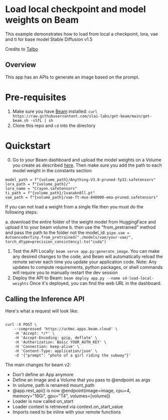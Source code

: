 # Load local checkpoint and model weights on Beam

This example demonstrates how to load from local a checkpoint, lora, vae and ti for base model Stable Diffusion v1.5

Credits to [Talbo](https://x.com/TalboSocial)

## Overview

This app has an APIs to generate an image based on the prompt.

# Pre-requisites 

1. Make sure you have [Beam](https://beam.cloud) installed: `curl https://raw.githubusercontent.com/slai-labs/get-beam/main/get-beam.sh -sSfL | sh`
2. Clone this repo and `cd` into the directory

# Quickstart

0. Go to your Beam dashboard and upload the model weights on a Volume you create as described [here](https://docs.beam.cloud/data/volumes#uploading-files-with-the-dashboard).
Then make sure you add the path to each model weight in the constants section:
```
model_path = f"{volume_path}/Anything-V3.0-pruned-fp32.safetensors"
lora_path = f"{volume_path}/"
lora_name = "Crayon.safetensors"
ti_path = f"{volume_path}/1vanakn0ll.pt"
vae_path = f"{volume_path}/vae-ft-mse-840000-ema-pruned.safetensors"
```

If you can not load a weight from a single file then you must do the following steps:

  a. download the entire folder of the weight model from HuggingFace and upload it to your beam volume
  b. then use the "from_pretrained" method and pass the path to the folder not the model_id:
    ```pipe.vae = AutoencoderTiny.from_pretrained("./models/vae/your-vae/", torch_dtype=precision_consistency).to("cuda")```

1. Test the API Locally: `beam serve app.py:generate_image`. You can make any desired changes to the code, and Beam will automatically 
  reload the remote server each time you update your application code. 
  Note: Any updates to compute requirements, python packages, or shell commands will require you to manually restart the dev session
2. Deploy the API to Beam: `beam deploy app.py --name sd-load-local-weights`
  Once it's deployed, you can find the web URL in the dashboard.


## Calling the Inference API

Here's what a request will look like:

```curl

curl -X POST \
    --compressed 'https://uc6mc.apps.beam.cloud' \
    -H 'Accept: */*' \
    -H 'Accept-Encoding: gzip, deflate' \
    -H 'Authorization: Basic YOUR_AUTH_KEY' \
    -H 'Connection: keep-alive' \
    -H 'Content-Type: application/json' \
    -d '{"prompt": "photo of a girl riding the subway"}'
```

The main changes for beam v2:
- Don't define an App anymore
- Define an Image and a Volume that you pass to @endpoint as args
- In volume, path is renamed mount_path
- @app.rest_api() is now @endpoint(image=image, cpu=4, memory="16Gi", gpu="T4", volumes=[volume])
- Loader is now called on_start
- Loader context is retrieved via context.on_start_value
- Imports need to be inline with your remote functions
